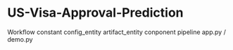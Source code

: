 # US-Visa-Approval-Prediction
Workflow
constant
config_entity
artifact_entity
conponent
pipeline
app.py / demo.py